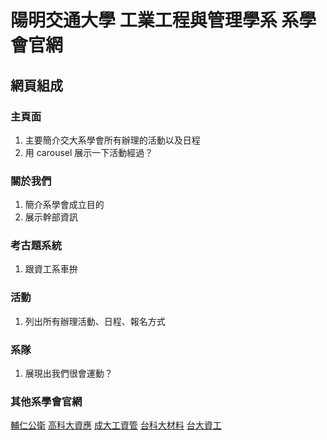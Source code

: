 # 陽明交通大學 工業工程與管理學系 系學會官網

## 網頁組成

### 主頁面

1. 主要簡介交大系學會所有辦理的活動以及日程
2. 用 carousel 展示一下活動經過？

### 關於我們

1. 簡介系學會成立目的
2. 展示幹部資訊

### 考古題系統

1. 跟資工系車拚

### 活動

1. 列出所有辦理活動、日程、報名方式

### 系隊

1. 展現出我們很會運動？

### 其他系學會官網
[輔仁公衛](https://www.medph.fju.edu.tw/student-club-record)
[高科大資應](http://203.64.169.100/misacad/php/index.php)
[成大工資管](https://im.ncku.edu.tw/p/412-1138-19455.php?Lang=zh-tw)
[台科大材料](https://mse.ntust.edu.tw/p/412-1019-266.php?Lang=zh-tw)
[台大資工](https://www.csie.ntu.edu.tw/~b88x003/council.html)
